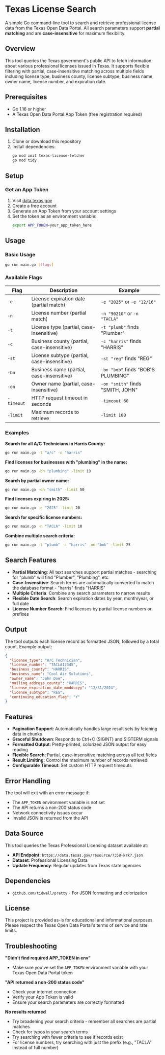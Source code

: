 # Texas License Search

A simple Go command-line tool to search and retrieve professional license data from the Texas Open Data Portal. All search parameters support **partial matching** and are **case-insensitive** for maximum flexibility.

## Overview

This tool queries the Texas government's public API to fetch information about various professional licenses issued in Texas. It supports flexible filtering with partial, case-insensitive matching across multiple fields including license type, business county, license subtype, business name, owner name, license number, and expiration date.

## Prerequisites

- Go 1.16 or higher
- A Texas Open Data Portal App Token (free registration required)

## Installation

1. Clone or download this repository
2. Install dependencies:
   ```bash
   go mod init texas-license-fetcher
   go mod tidy
   ```

## Setup

### Get an App Token

1. Visit [data.texas.gov](https://data.texas.gov)
2. Create a free account
3. Generate an App Token from your account settings
4. Set the token as an environment variable:
   ```bash
   export APP_TOKEN=your_app_token_here
   ```

## Usage

### Basic Usage

```bash
go run main.go [flags]
```

### Available Flags

| Flag | Description | Example |
|------|-------------|---------|
| `-e` | License expiration date (partial match) | `-e "2025"` or `-e "12/16"` |
| `-n` | License number (partial match) | `-n "90210"` or `-n "TACLA"` |
| `-t` | License type (partial, case-insensitive) | `-t "plumb"` finds "Plumber" |
| `-c` | Business county (partial, case-insensitive) | `-c "harris"` finds "HARRIS" |
| `-st` | License subtype (partial, case-insensitive) | `-st "reg"` finds "REG" |
| `-bn` | Business name (partial, case-insensitive) | `-bn "bob"` finds "BOB'S PLUMBING" |
| `-on` | Owner name (partial, case-insensitive) | `-on "smith"` finds "SMITH, JOHN" |
| `-timeout` | HTTP request timeout in seconds | `-timeout 60` |
| `-limit` | Maximum records to retrieve | `-limit 100` |

### Examples

**Search for all A/C Technicians in Harris County:**
```bash
go run main.go -t "a/c" -c "harris"
```

**Find licenses for businesses with "plumbing" in the name:**
```bash
go run main.go -bn "plumbing" -limit 10
```

**Search by partial owner name:**
```bash
go run main.go -on "smith" -limit 50
```

**Find licenses expiring in 2025:**
```bash
go run main.go -e "2025" -limit 20
```

**Search for specific license numbers:**
```bash
go run main.go -n "TACLA" -limit 10
```

**Combine multiple search criteria:**
```bash
go run main.go -t "plumb" -c "harris" -on "bob" -limit 25
```

## Search Features

- **Partial Matching**: All text searches support partial matches - searching for "plumb" will find "Plumber", "Plumbing", etc.
- **Case-Insensitive**: Search terms are automatically converted to match the database format - "harris" finds "HARRIS"
- **Multiple Criteria**: Combine any search parameters to narrow results
- **Flexible Date Search**: Search expiration dates by year, month/year, or full date
- **License Number Search**: Find licenses by partial license numbers or prefixes

## Output

The tool outputs each license record as formatted JSON, followed by a total count. Example output:

```json
{
  "license_type": "A/C Technician",
  "license_number": "TACLA12345",
  "business_county": "HARRIS",
  "business_name": "Cool Air Solutions",
  "owner_name": "John Doe",
  "mailing_address_county": "HARRIS",
  "license_expiration_date_mmddccyy": "12/31/2024",
  "license_subtype": "REG",
  "continuing_education_flag": "Y"
}
```

## Features

- **Pagination Support**: Automatically handles large result sets by fetching data in chunks
- **Graceful Shutdown**: Responds to Ctrl+C (SIGINT) and SIGTERM signals
- **Formatted Output**: Pretty-printed, colorized JSON output for easy reading
- **Flexible Search**: Partial, case-insensitive matching across all text fields
- **Result Limiting**: Control the maximum number of records retrieved
- **Configurable Timeout**: Set custom HTTP request timeouts

## Error Handling

The tool will exit with an error message if:
- The `APP_TOKEN` environment variable is not set
- The API returns a non-200 status code
- Network connectivity issues occur
- Invalid JSON is returned from the API

## Data Source

This tool queries the Texas Professional Licensing dataset available at:
- **API Endpoint**: `https://data.texas.gov/resource/7358-krk7.json`
- **Dataset**: Professional Licensing Data
- **Update Frequency**: Regular updates from Texas state agencies

## Dependencies

- `github.com/tidwall/pretty` - For JSON formatting and colorization

## License

This project is provided as-is for educational and informational purposes. Please respect the Texas Open Data Portal's terms of service and rate limits.

## Troubleshooting

**"Didn't find required APP_TOKEN in env"**
- Make sure you've set the `APP_TOKEN` environment variable with your Texas Open Data Portal token

**"API returned a non-200 status code"**
- Check your internet connection
- Verify your App Token is valid
- Ensure your search parameters are correctly formatted

**No results returned**
- Try broadening your search criteria - remember all searches are partial matches
- Check for typos in your search terms
- Try searching with fewer criteria to see if records exist
- For license numbers, try searching with just the prefix (e.g., "TACLA" instead of full number)
